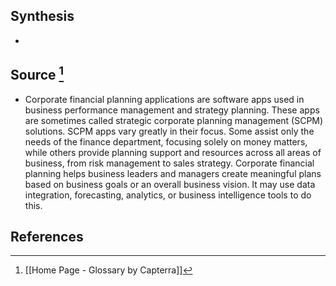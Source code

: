 ## Synthesis
- 
## Source [^1]
- Corporate financial planning applications are software apps used in business performance management and strategy planning. These apps are sometimes called strategic corporate planning management (SCPM) solutions. SCPM apps vary greatly in their focus. Some assist only the needs of the finance department, focusing solely on money matters, while others provide planning support and resources across all areas of business, from risk management to sales strategy. Corporate financial planning helps business leaders and managers create meaningful plans based on business goals or an overall business vision. It may use data integration, forecasting, analytics, or business intelligence tools to do this.
## References

[^1]: [[Home Page - Glossary by Capterra]]